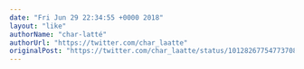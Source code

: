 ```yaml
---
date: "Fri Jun 29 22:34:55 +0000 2018"
layout: "like"
authorName: "char-latté"
authorUrl: "https://twitter.com/char_laatte"
originalPost: "https://twitter.com/char_laatte/status/1012826775477370880"
---
```

